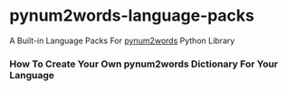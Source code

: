 # pynum2words-language-packs
A Built-in Language Packs For [pynum2words](https://pypi.org/project/pynum2words/1.1.7/) Python Library

### How To Create Your Own pynum2words Dictionary For Your Language
